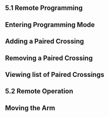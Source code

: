 ## 5.1 Remote Programming

**Entering Programming Mode**
---
**Adding a Paired Crossing**
---
**Removing a Paired Crossing**
---
**Viewing list of Paired Crossings**
---

## 5.2 Remote Operation
  
**Moving the Arm**
---

